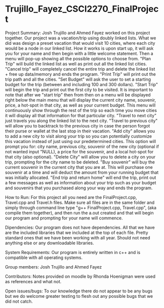 # Trujillo_Fayez_CSCI2270_FinalProject
Project Summary:
Josh Trujillo and Ahmed Fayez worked on this project together. Our project was a vacation/trip using doubly linked lists. What we did was design a preset vacation that would visit 10 cities, where each city would be a node in our linked list. How it works is upon start up, it will ask you for your name and then begin with a little welcome statement. Then a menu will pop-up showing all the possible options to choose from. "Plan Trip" will build the linked list as well as print out all the linked list cities. "Cancel trip" will completely cancel the entire trip and delete the linked list + free up data/memory and ends the program. "Print Trip" will print out the trip path and all the cities. "Set Budget" will ask the user to set a starting budget for the trip (between and including 100 and 300 dollars). "Start Trip" will begin the trip and print out the first city to be visited. It is important to note that after we "start trip" then from then on a menu will be displayed right below the main menu that will display the current city name, souvenir, price, a hot-spot in that city, as well as your current budget. This menu will continuously show through the rest of the trip so each time you move cities it will display all that information for that particular city. "Travel to next city" just travels you along the linked list to the next city. "Travel to previous city" will allow you to backtrack to the previous city in case the person forgot their purse or wallet at the last stop in their vacation. "Add city" allows you to add a new city to visit along your trip so you can potentially customize this vacation instead of just using our predetermined cities. This option will prompt you for: city name, previous city, souvenir of the new city (optional if not wanted input "NULL), a price for the souvenir, and a local hot-spot for that city (also optional). "Delete City" will allow you to delete a city on your trip, prompting for the city name to be deleted. "Buy souvenir" will buy the current souvenir in the current city that you are at. This will purchase one souvenir at a time and will deduct the amount from your running budget that was initially allocated. "End trip and return home" will end the trip, print out a few messages as well as information about your trip such as your budget and souvenirs that you purchased along your way and ends the program.

How to Run:
For this project all you need are the FinalProject.cpp, Travel.cpp and Travel.h files. Make sure all files are in the same folder and simply through command line type "g++ FinalProject.cpp, Travel.cpp", (aka compile them together), and then run the a.out created and that will begin our program and prompting for your name will commence.

Dipendencies:
Our program does not have dependencies. All that we have are the included libraries that we included at the top of each file. Pretty standard ones that we have been working with all year. Should not need anything else or any downloadable libraries.

System Requirements:
Our program is entirely written in c++ and is compatible with all operating systems.

Group members:
Josh Trujillo and Ahmed Fayez

Contributors:
Notes provided on moodle by Rhonda Hoenigman were used as references and what not.

Open issues/bugs:
To our knowledge there do not appear to be any bugs but we do welcome greater testing to flesh out any possible bugs that we did not catch.
